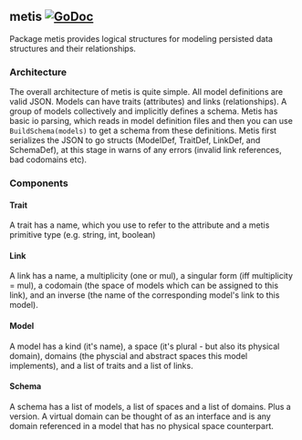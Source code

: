 metis [![GoDoc](https://godoc.org/github.com/elos/metis?status.svg)](https://godoc.org/github.com/elos/metis)
-----
Package metis provides logical structures for modeling persisted data structures and their relationships.

### Architecture
The overall architecture of metis is quite simple. All model definitions are valid JSON. Models can have traits (attributes) and links (relationships). A group of models collectively and implicitly defines a schema. Metis has basic io parsing, which reads in model definition files and then you can use `BuildSchema(models)` to get a schema from these definitions. Metis first serializes the JSON to go structs (ModelDef, TraitDef, LinkDef, and SchemaDef), at this stage in warns of any errors (invalid link references, bad codomains etc).

### Components
#### Trait
A trait has a name, which you use to refer to the attribute and a metis primitive type (e.g. string, int, boolean)
#### Link
A link has a name, a multiplicity (one or mul), a singular form (iff multiplicity = mul), a codomain (the space of models which can be assigned to this link), and an inverse (the name of the corresponding model's link to this model).
#### Model
A model has a kind (it's name), a space (it's plural - but also its physical domain), domains (the physcial and abstract spaces this model implements), and a list of traits and a list of links.
#### Schema
A schema has a list of models, a list of spaces and a list of domains. Plus a version. A virtual domain can be thought of as an interface and is any domain referenced in a model that has no physical space counterpart.
